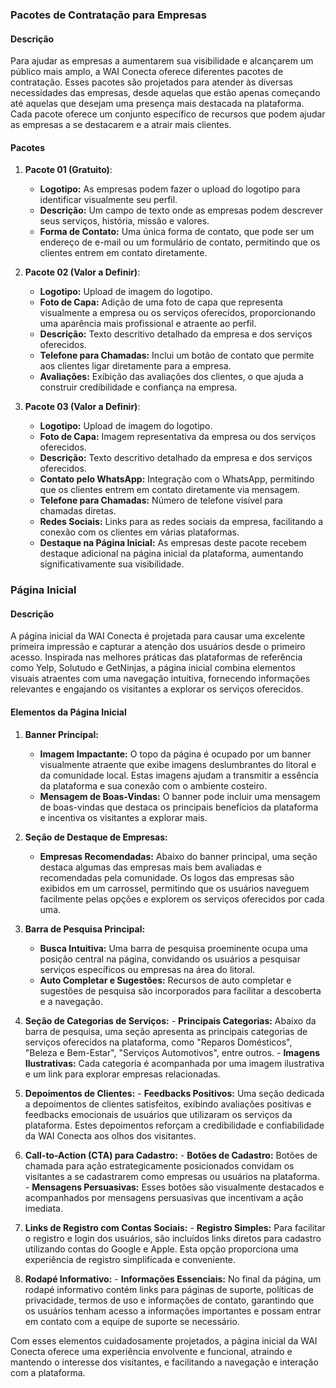 ### Pacotes de Contratação para Empresas

#### Descrição
Para ajudar as empresas a aumentarem sua visibilidade e alcançarem um público mais amplo, a WAI Conecta oferece diferentes pacotes de contratação. Esses pacotes são projetados para atender às diversas necessidades das empresas, desde aquelas que estão apenas começando até aquelas que desejam uma presença mais destacada na plataforma. Cada pacote oferece um conjunto específico de recursos que podem ajudar as empresas a se destacarem e a atrair mais clientes.

#### Pacotes
1. **Pacote 01 (Gratuito)**:
     - **Logotipo:** As empresas podem fazer o upload do logotipo para identificar visualmente seu perfil.
     - **Descrição:** Um campo de texto onde as empresas podem descrever seus serviços, história, missão e valores.
     - **Forma de Contato:** Uma única forma de contato, que pode ser um endereço de e-mail ou um formulário de contato, permitindo que os clientes entrem em contato diretamente.

2. **Pacote 02 (Valor a Definir)**:
     - **Logotipo:** Upload de imagem do logotipo.
     - **Foto de Capa:** Adição de uma foto de capa que representa visualmente a empresa ou os serviços oferecidos, proporcionando uma aparência mais profissional e atraente ao perfil.
     - **Descrição:** Texto descritivo detalhado da empresa e dos serviços oferecidos.
     - **Telefone para Chamadas:** Inclui um botão de contato que permite aos clientes ligar diretamente para a empresa.
     - **Avaliações:** Exibição das avaliações dos clientes, o que ajuda a construir credibilidade e confiança na empresa.

3. **Pacote 03 (Valor a Definir)**:
     - **Logotipo:** Upload de imagem do logotipo.
     - **Foto de Capa:** Imagem representativa da empresa ou dos serviços oferecidos.
     - **Descrição:** Texto descritivo detalhado da empresa e dos serviços oferecidos.
     - **Contato pelo WhatsApp:** Integração com o WhatsApp, permitindo que os clientes entrem em contato diretamente via mensagem.
     - **Telefone para Chamadas:** Número de telefone visível para chamadas diretas.
     - **Redes Sociais:** Links para as redes sociais da empresa, facilitando a conexão com os clientes em várias plataformas.
     - **Destaque na Página Inicial:** As empresas deste pacote recebem destaque adicional na página inicial da plataforma, aumentando significativamente sua visibilidade.

### Página Inicial

#### Descrição
A página inicial da WAI Conecta é projetada para causar uma excelente primeira impressão e capturar a atenção dos usuários desde o primeiro acesso. Inspirada nas melhores práticas das plataformas de referência como Yelp, Solutudo e GetNinjas, a página inicial combina elementos visuais atraentes com uma navegação intuitiva, fornecendo informações relevantes e engajando os visitantes a explorar os serviços oferecidos.

#### Elementos da Página Inicial
1. **Banner Principal:**
     - **Imagem Impactante:** O topo da página é ocupado por um banner visualmente atraente que exibe imagens deslumbrantes do litoral e da comunidade local. Estas imagens ajudam a transmitir a essência da plataforma e sua conexão com o ambiente costeiro.
     - **Mensagem de Boas-Vindas:** O banner pode incluir uma mensagem de boas-vindas que destaca os principais benefícios da plataforma e incentiva os visitantes a explorar mais.

2. **Seção de Destaque de Empresas:**
     - **Empresas Recomendadas:** Abaixo do banner principal, uma seção destaca algumas das empresas mais bem avaliadas e recomendadas pela comunidade. Os logos das empresas são exibidos em um carrossel, permitindo que os usuários naveguem facilmente pelas opções e explorem os serviços oferecidos por cada uma.

3. **Barra de Pesquisa Principal:**
     - **Busca Intuitiva:** Uma barra de pesquisa proeminente ocupa uma posição central na página, convidando os usuários a pesquisar serviços específicos ou empresas na área do litoral.
     - **Auto Completar e Sugestões:** Recursos de auto completar e sugestões de pesquisa são incorporados para facilitar a descoberta e a navegação.

4. **Seção de Categorias de Serviços:**
        - **Principais Categorias:** Abaixo da barra de pesquisa, uma seção apresenta as principais categorias de serviços oferecidos na plataforma, como "Reparos Domésticos", "Beleza e Bem-Estar", "Serviços Automotivos", entre outros.
        - **Imagens Ilustrativas:** Cada categoria é acompanhada por uma imagem ilustrativa e um link para explorar empresas relacionadas.

5. **Depoimentos de Clientes:**
        - **Feedbacks Positivos:** Uma seção dedicada a depoimentos de clientes satisfeitos, exibindo avaliações positivas e feedbacks emocionais de usuários que utilizaram os serviços da plataforma. Estes depoimentos reforçam a credibilidade e confiabilidade da WAI Conecta aos olhos dos visitantes.

6. **Call-to-Action (CTA) para Cadastro:**
        - **Botões de Cadastro:** Botões de chamada para ação estrategicamente posicionados convidam os visitantes a se cadastrarem como empresas ou usuários na plataforma.
        - **Mensagens Persuasivas:** Esses botões são visualmente destacados e acompanhados por mensagens persuasivas que incentivam a ação imediata.

7. **Links de Registro com Contas Sociais:**
        - **Registro Simples:** Para facilitar o registro e login dos usuários, são incluídos links diretos para cadastro utilizando contas do Google e Apple. Esta opção proporciona uma experiência de registro simplificada e conveniente.

8. **Rodapé Informativo:**
        - **Informações Essenciais:** No final da página, um rodapé informativo contém links para páginas de suporte, políticas de privacidade, termos de uso e informações de contato, garantindo que os usuários tenham acesso a informações importantes e possam entrar em contato com a equipe de suporte se necessário.

Com esses elementos cuidadosamente projetados, a página inicial da WAI Conecta oferece uma experiência envolvente e funcional, atraindo e mantendo o interesse dos visitantes, e facilitando a navegação e interação com a plataforma.